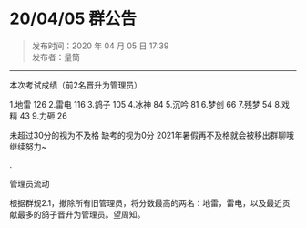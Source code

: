 # 20/04/05 群公告

> 发布时间：2020 年 04 月 05 日 17:39  
  发布者：量筒

---

本次考试成绩（前2名晋升为管理员）

1.地雷 126 2.雷电 116 3.鸽子 105 4.冰神 84 5.沉吟 81 6.梦创 66 7.残梦 54 8.戏精 43 9.力砸 26

未超过30分的视为不及格 缺考的视为0分 2021年暑假再不及格就会被移出群聊哦 继续努力~

.

管理员流动

根据群规2.1，撤除所有旧管理员，将分数最高的两名：地雷，雷电，以及最近贡献最多的鸽子晋升为管理员。望周知。
